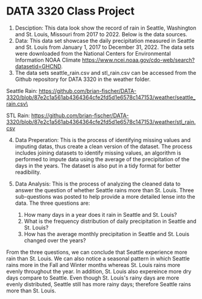 # DATA 3320 Class Project
1. Desciption: This data look show the record of rain in Seattle, Washington and St. Louis, Missouri from 2017 to 2022. Below is the data sources.
2. Data: This data set showcase the daily precipitation measured in Seattle and St. Louis from January 1, 2017 to December 31, 2022. The data sets were downloaded from the National Centers for Environmental Information NOAA Climate https://www.ncei.noaa.gov/cdo-web/search?datasetid=GHCND.
3. The data sets seattle_rain.csv and stl_rain.csv can be accessed from the Github repository for DATA 3320 in the weather folder.

  Seattle Rain: https://github.com/brian-fischer/DATA-3320/blob/87e2c1a561ab4364364cfe2fd5d1e6578c147153/weather/seattle_rain.csv\
  
  STL Rain: https://github.com/brian-fischer/DATA-3320/blob/87e2c1a561ab4364364cfe2fd5d1e6578c147153/weather/stl_rain.csv

4. Data Preperation: This is the process of identifying missing values and imputing datas, thus create a clean version of the dataset. The process includes joining datasets to identify missing values, an algorithm is performed to impute data using the average of the precipitation of the days in the years. The dataset is also put in a tidy format for better readibility.

5. Data Analysis: This is the process of analyzing the cleaned data to answer the question of whether Seattle rains more than St. Louis. Three sub-questions was posted to help provide a more detailed lense into the data. The three questions are:

     1. How many days in a year does it rain in Seattle and St. Louis?
     2. What is the frequency distribution of daily precipitation in Seattle and St. Louis?
     3. How has the average monthly precipitation in Seattle and St. Louis changed over the years?

From the three questions, we can conclude that Seattle experience more rain than St. Louis. We can also notice a seasonal pattern in which Seattle rains more in the Fall and Winter months whereas St. Louis rains more evenly throughout the year. In addition, St. Louis also expereince more dry days compare to Seattle. Even though St. Louis's rainy days are more evenly distributed, Seattle still has more rainy days; therefore Seattle rains more than St. Louis. 
